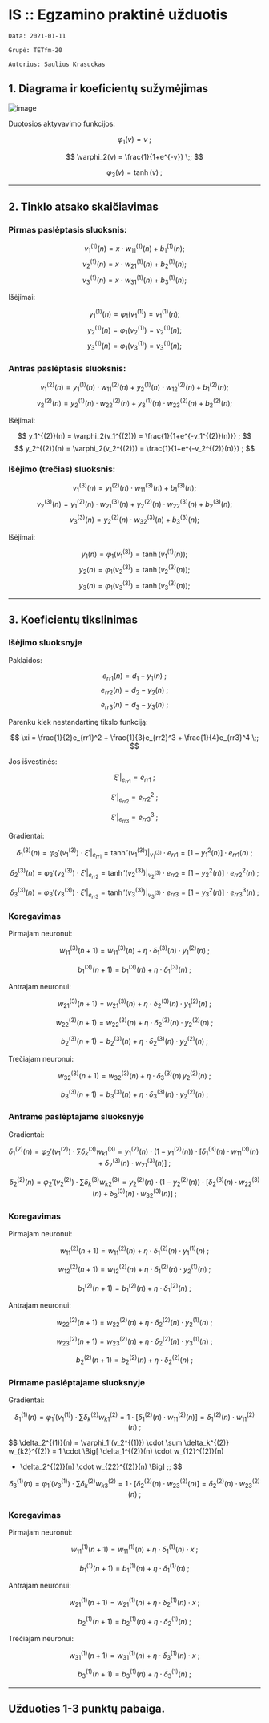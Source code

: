 # IS :: Egzamino praktinė užduotis

`Data: 2021-01-11`

`Grupė: TETfm-20`

`Autorius: Saulius Krasuckas`

## 1. Diagrama ir koeficientų sužymėjimas

![image](https://user-images.githubusercontent.com/74717106/104259545-50a2d200-548a-11eb-9851-e76888a90504.png)

Duotosios aktyvavimo funkcijos:

$$
\varphi_1(v) = v \;;
$$

$$
\varphi_2(v) = \frac{1}{1+e^{-v}} \;;
$$

$$
\varphi_3(v) = \tanh(v) \;;
$$
___

## 2. Tinklo atsako skaičiavimas

### Pirmas paslėptasis sluoksnis:

$$
v_1^{(1)}(n) = x \cdot w_{11}^{(1)}(n) + b_1^{(1)}(n) ;
$$
$$
v_2^{(1)}(n) = x \cdot w_{21}^{(1)}(n) + b_2^{(1)}(n) ;
$$
$$
v_3^{(1)}(n) = x \cdot w_{31}^{(1)}(n) + b_3^{(1)}(n) ;
$$

Išėjimai:

$$
y_1^{(1)}(n) = \varphi_1(v_1^{(1)}) = v_1^{(1)}(n) ;
$$
$$
y_2^{(1)}(n) = \varphi_1(v_2^{(1)}) = v_2^{(1)}(n) ;
$$
$$
y_3^{(1)}(n) = \varphi_1(v_3^{(1)}) = v_3^{(1)}(n) ;
$$

### Antras paslėptasis sluoksnis:

$$
v_1^{(2)}(n) = y_1^{(1)}(n) \cdot w_{11}^{(2)}(n) + y_2^{(1)}(n) \cdot w_{12}^{(2)}(n) + b_1^{(2)}(n) ;
$$
$$
v_2^{(2)}(n) = y_2^{(1)}(n) \cdot w_{22}^{(2)}(n) + y_3^{(1)}(n) \cdot w_{23}^{(2)}(n) + b_2^{(2)}(n) ;
$$

Išėjimai:

$$
y_1^{(2)}(n) = \varphi_2(v_1^{(2)}) = \frac{1}{1+e^{-v_1^{(2)}(n)}} ;
$$
$$
y_2^{(2)}(n) = \varphi_2(v_2^{(2)}) = \frac{1}{1+e^{-v_2^{(2)}(n)}} ;
$$

### Išėjimo (trečias) sluoksnis:

$$
v_1^{(3)}(n) = y_1^{(2)}(n) \cdot w_{11}^{(3)}(n) + b_1^{(3)}(n) ;
$$
$$
v_2^{(3)}(n) = y_1^{(2)}(n) \cdot w_{21}^{(3)}(n) + y_2^{(2)}(n) \cdot w_{22}^{(3)}(n) + b_2^{(3)}(n) ;
$$
$$
v_3^{(3)}(n) = y_2^{(2)}(n) \cdot w_{32}^{(3)}(n) + b_3^{(3)}(n) ;
$$

Išėjimai:

$$
y_1(n) = \varphi_1(v_1^{(3)}) = \tanh(v_1^{(1)}(n)) ;
$$
$$
y_2(n) = \varphi_1(v_2^{(3)}) = \tanh(v_2^{(3)}(n)) ;
$$
$$
y_3(n) = \varphi_1(v_3^{(3)}) = \tanh(v_3^{(3)}(n)) ;
$$
___

## 3. Koeficientų tikslinimas

### Išėjimo sluoksnyje

Paklaidos:

$$
e_{rr1}(n) = d_1 - y_1(n) \;;
$$
$$
e_{rr2}(n) = d_2 - y_2(n) \;;
$$
$$
e_{rr3}(n) = d_3 - y_3(n) \;;
$$

Parenku kiek nestandartinę tikslo funkciją:

$$
\xi = \frac{1}{2}e_{rr1}^2 +  \frac{1}{3}e_{rr2}^3 +  \frac{1}{4}e_{rr3}^4 \;;
$$

Jos išvestinės:

$$
\xi'|_{e_{rr1}} = e_{rr1} \;;
$$

$$
\xi'|_{e_{rr2}} = e_{rr2}^2 \;;
$$

$$
\xi'|_{e_{rr3}} = e_{rr3}^3 \;;
$$

Gradientai:

$$
\delta_1^{(3)}(n) = \varphi_3'(v_1^{(3)}) \cdot \xi'|_{e_{rr1}} = \tanh'(v_1^{(3)})|_{v_1^{(3)}} \cdot e_{rr1} = \Big[1 - y_1^2(n) \Big] \cdot e_{rr1}(n) \;;
$$

$$
\delta_2^{(3)}(n) = \varphi_3'(v_2^{(3)}) \cdot \xi'|_{e_{rr2}} = \tanh'(v_2^{(3)})|_{v_2^{(3)}} \cdot e_{rr2} = \Big[1 - y_2^2(n) \Big] \cdot e_{rr2}^2(n) \;;
$$

$$
\delta_3^{(3)}(n) = \varphi_3'(v_3^{(3)}) \cdot \xi'|_{e_{rr3}} = \tanh'(v_3^{(3)})|_{v_3^{(3)}} \cdot e_{rr3} = \Big[1 - y_3^2(n) \Big] \cdot e_{rr3}^3(n) \;;
$$


### Koregavimas

Pirmajam neuronui:

$$
w_{11}^{(3)}(n+1) = w_{11}^{(3)}(n) + \eta \cdot \delta_1^{(3)}(n) \cdot y_1^{(2)}(n) \;;
$$

$$
b_1^{(3)}(n+1) = b_1^{(3)}(n) + \eta \cdot \delta_1^{(3)}(n) \;;
$$

Antrajam neuronui:

$$
w_{21}^{(3)}(n+1) = w_{21}^{(3)}(n) + \eta \cdot \delta_2^{(3)}(n) \cdot y_1^{(2)}(n) \;;
$$

$$
w_{22}^{(3)}(n+1) = w_{22}^{(3)}(n) + \eta \cdot \delta_2^{(3)}(n) \cdot y_2^{(2)}(n) \;;
$$

$$
b_2^{(3)}(n+1) = b_2^{(3)}(n) + \eta \cdot \delta_2^{(3)}(n) \cdot y_2^{(2)}(n) \;;
$$

Trečiajam neuronui:

$$
w_{32}^{(3)}(n+1) = w_{32}^{(3)}(n) + \eta \cdot \delta_3^{(3)}(n) \, y_2^{(2)}(n) \;;
$$

$$
b_3^{(3)}(n+1) = b_3^{(3)}(n) + \eta \cdot \delta_3^{(3)}(n) \cdot y_2^{(2)}(n) \;;
$$

### Antrame paslėptajame sluoksnyje

Gradientai:

$$
\delta_1^{(2)}(n) 
= \varphi_2'(v_1^{(2)}) \cdot \sum \delta_k^{(3)} w_{k1}^{(3)} 
= y_1^{(2)}(n) \cdot (1-y_1^{(2)}(n)) \cdot \Big[ \delta_1^{(3)}(n) \cdot w_{11}^{(3)}(n) + \delta_2^{(3)}(n) \cdot w_{21}^{(3)}(n) \Big] \;;
$$

$$
\delta_2^{(2)}(n) 
= \varphi_2'(v_2^{(2)}) \cdot \sum \delta_k^{(3)} w_{k2}^{(3)} 
= y_2^{(2)}(n) \cdot (1-y_2^{(2)}(n)) \cdot \Big[ \delta_2^{(3)}(n) \cdot w_{22}^{(3)}(n) + \delta_3^{(3)}(n) \cdot w_{32}^{(3)}(n) \Big] \;;
$$

### Koregavimas

Pirmajam neuronui:

$$
w_{11}^{(2)}(n+1) = w_{11}^{(2)}(n) + \eta \cdot \delta_1^{(2)}(n) \cdot y_1^{(1)}(n) \;;
$$

$$
w_{12}^{(2)}(n+1) = w_{12}^{(2)}(n) + \eta \cdot \delta_1^{(2)}(n) \cdot y_2^{(1)}(n) \;;
$$

$$
b_1^{(2)}(n+1) = b_1^{(2)}(n) + \eta \cdot \delta_1^{(2)}(n) \;;
$$

Antrajam neuronui:

$$
w_{22}^{(2)}(n+1) = w_{22}^{(2)}(n) + \eta \cdot \delta_2^{(2)}(n) \cdot y_2^{(1)}(n) \;;
$$

$$
w_{23}^{(2)}(n+1) = w_{23}^{(2)}(n) + \eta \cdot \delta_2^{(2)}(n) \cdot y_3^{(1)}(n) \;;
$$

$$
b_2^{(2)}(n+1) = b_2^{(2)}(n) + \eta \cdot \delta_2^{(2)}(n) \;;
$$

### Pirmame paslėptajame sluoksnyje

Gradientai:

$$
\delta_1^{(1)}(n) 
= \varphi_1'(v_1^{(1)}) \cdot \sum \delta_k^{(2)} w_{k1}^{(2)} 
= 1 \cdot \Big[ \delta_1^{(2)}(n) \cdot w_{11}^{(2)}(n) \Big] 
= \delta_1^{(2)}(n) \cdot w_{11}^{(2)}(n) \;;
$$

$$
\delta_2^{(1)}(n) 
= \varphi_1'(v_2^{(1)}) \cdot \sum \delta_k^{(2)} w_{k2}^{(2)} 
= 1 \cdot \Big[ \delta_1^{(2)}(n) \cdot w_{12}^{(2)}(n) 
+ \delta_2^{(2)}(n) \cdot w_{22}^{(2)}(n) \Big] \;;
$$

$$
\delta_3^{(1)}(n) 
= \varphi_1'(v_3^{(1)}) \cdot \sum \delta_k^{(2)} w_{k3}^{(2)} 
= 1 \cdot \Big[ \delta_2^{(2)}(n) \cdot w_{23}^{(2)}(n) \Big]
= \delta_2^{(2)}(n) \cdot w_{23}^{(2)}(n) \;;
$$

### Koregavimas

Pirmajam neuronui:

$$
w_{11}^{(1)}(n+1) = w_{11}^{(1)}(n) + \eta \cdot \delta_1^{(1)}(n) \cdot x \;;
$$

$$
b_1^{(1)}(n+1) = b_1^{(1)}(n) + \eta \cdot \delta_1^{(1)}(n) \;;
$$

Antrajam neuronui:

$$
w_{21}^{(1)}(n+1) = w_{21}^{(1)}(n) + \eta \cdot \delta_2^{(1)}(n) \cdot x \;;
$$

$$
b_2^{(1)}(n+1) = b_2^{(1)}(n) + \eta \cdot \delta_2^{(1)}(n) \;;
$$

Trečiajam neuronui:

$$
w_{31}^{(1)}(n+1) = w_{31}^{(1)}(n) + \eta \cdot \delta_3^{(1)}(n) \cdot x \;;
$$

$$
b_3^{(1)}(n+1) = b_3^{(1)}(n) + \eta \cdot \delta_3^{(1)}(n) \;;
$$
___

## Užduoties 1-3 punktų pabaiga.
